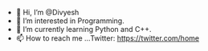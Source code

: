 - 👋 Hi, I’m @Divyesh 
- 👀 I’m interested in Programming.
- 🌱 I’m currently learning Python and C++.
- 📫 How to reach me ...Twitter: https://twitter.com/home

